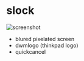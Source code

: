 # slock

![screenshot](https://github.com/yahngming/slock/assets/6890460/1b759c58-55e2-4906-b637-feb257b1ed24)

- blured pixelated screen
- dwmlogo (thinkpad logo)
- quickcancel
